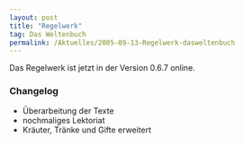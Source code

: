 ```yaml
---
layout: post
title: "Regelwerk"
tag: Das Weltenbuch
permalink: /Aktuelles/2005-09-13-Regelwerk-dasweltenbuch
---
```



Das Regelwerk ist jetzt in der Version 0.6.7 online.

### Changelog

  - Überarbeitung der Texte
  - nochmaliges Lektoriat
  - Kräuter, Tränke und Gifte erweitert

